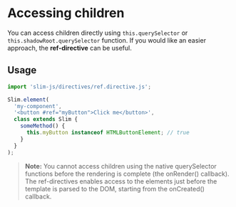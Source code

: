 # Accessing children

You can access children directly using `this.querySelector` or `this.shadowRoot.querySelector` function. If you would like an easier approach, the **ref-directive** can be useful.

## Usage

```javascript
import 'slim-js/directives/ref.directive.js';

Slim.element(
  'my-component',
  '<button #ref="myButton">Click me</button>',
  class extends Slim {
    someMethod() {
      this.myButton instanceof HTMLButtonElement; // true
    }
  }
);
```

> **Note:** You cannot access children using the native querySelector functions before the rendering is complete (the onRender() callback). The ref-directives enables access to the elements just before the template is parsed to the DOM, starting from the onCreated() callback.

